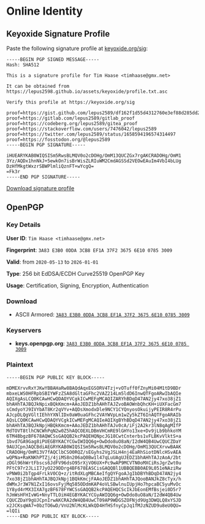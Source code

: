 <!---
Source code of @lepus2589's GitHub pages profile page
Copyright (C) 2023  Tim Haase

Except where otherwise noted, this document is licensed under a
[Creative Commons Attribution-ShareAlike 4.0 International License](https://creativecommons.org/licenses/by-sa/4.0/).
--->

# Online Identity #

## Keyoxide Signature Profile ##

Paste the following signature profile at [keyoxide.org/sig](https://keyoxide.org/sig):

```text
-----BEGIN PGP SIGNED MESSAGE-----
Hash: SHA512

This is a signature profile for Tim Haase <timhaase@gmx.net>

It can be obtained from https://lepus2598.github.io/assets/keyoxide/profile.txt.asc

Verify this profile at https://keyoxide.org/sig

proof=https://gist.github.com/lepus2589/df162f1d55d4312760e3ef88d285dd2b
proof=https://gitlab.com/lepus2589/gitlab_proof
proof=https://codeberg.org/lepus2589/gitea_proof
proof=https://stackoverflow.com/users/7476042/lepus2589
proof=https://twitter.com/lepus2589/status/1658594196574314497
proof=https://fosstodon.org/@lepus2589
-----BEGIN PGP SIGNATURE-----

iHUEARYKAB0WIQSISm5RwsBLMQV0o2cDOHg/OmM13QUCZGx7rgAKCRADOHg/OmM1
3Yz/AQDx1hnNkJ+5ewkOn7isBrWisZLRIuWM2CmdAGSSd2VEOwEAuIm4VbI4bLUg
DzHfMkgtWxzrSBWPlmliQznFT+wYcgQ=
=Fk3r
-----END PGP SIGNATURE-----
```

[Download signature profile](./assets/keyoxide/profile.txt.asc)

## OpenPGP ##

### Key Details ###

__User ID__: `Tim Haase <timhaase@gmx.net>`

__Fingerprint__: `3A83 E3B0 0DDA 3CB8 EF1A 37F2 3675 6E10 0785 3009`

__Valid__: from `2020-05-13` to `2026-01-01`

__Type__: 256 bit EdDSA/ECDH Curve25519 OpenPGP Key

__Usage__: Certification, Signing, Encryption, Authentication

### Download ###

- ASCII Armored: [`3A83 E3B0 0DDA 3CB8 EF1A 37F2 3675 6E10 0785 3009`](./assets/pgp/3A83E3B00DDA3CB8EF1A37F236756E1007853009)

### Keyservers ###

- __keys.openpgp.org__: [`3A83 E3B0 0DDA 3CB8 EF1A 37F2 3675 6E10 0785 3009`](https://keys.openpgp.org/vks/v1/by-fingerprint/3A83E3B00DDA3CB8EF1A37F236756E1007853009)

### Plaintext ###

```text
-----BEGIN PGP PUBLIC KEY BLOCK-----

mDMEXrvvRxYJKwYBBAHaRw8BAQdAqxEGSORV4Tzj+vOTuff0fZnyMi04M1tD9BDr
mbxeLWS0HFRpbSBIYWFzZSA8dGltaGFhc2VAZ214Lm5ldD6InwQTFgoARwIbAQIe
AQIXgAsLCQ0KCAwHCwQDAQYVCgkICwMEFgMCAQIZARYhBDqD47AN2jy47xo38jZ1
bhAHhTAJBQJkNpixBQkKmcm+AAoJEDZ1bhAHhTAJZvoBAOWnbQhcKH+iUXFacGm7
sCmdyoYJ9IVYbAT8Kr2qVYv+AQDsXmodxDle9NCY1CYQnyosOkuijyPEIR8R4rPu
AJcpDLQgVGltIEhhYXNlIDx0aW0uaGFhc2VAYWVpLm1wZy5kZT6InAQTFgoARAIb
AQsLCQ0KCAwHCwQDAQYVCgkICwMEFgMCAQIeAQIXgBYhBDqD47AN2jy47xo38jZ1
bhAHhTAJBQJkNpjHBQkKmcm+AAoJEDZ1bhAHhTAJv0cA/iFj2A2kr3lN8qAgMIfP
MdTOVT8tlhCNCWhPqN2w0Z5hAQCOEXLDBmVHCmRE9lGHYo13xe+Dv9jLb9bhkoYM
6TM4BbgzBF678AQWCSsGAQQB2kcPAQEHQNpcJG18CwtCnterbs1vFLBKvVlktS+a
1bvd7GA9Gag8iPUEGBYKACYCGwIWIQQ6g+OwDdo8uO8aN/I2dW4QB4UwCQUCZDaY
9AUJCpnJAQCBdiAEGRYKAB0WIQSISm5RwsBLMQV0o2cDOHg/OmM13QUCXrvwBAAK
CRADOHg/OmM13V7fAQClbCSO0RQZ/sEGyhs2VgJSLH4nj4EaRhSiotDNlcHSvAEA
wQPNa+RaKNKhPTZj/4jiMS8n206aQ0Bw1l47qLuUAgUJEDZ1bhAHhTAJzAoA/2bt
zDGl96hWrtFbscs6JdFV96dsO95rXjVO6UX+Pc9wAP9MCVTN0oMXCiRsJgrZwt0u
PFtC97r2JLiI7JyO229DDrg4BF678EASCisGAQQBl1UBBQEBB0AE9L051eNAziRw
vPNW0i2bTgp4FrLkV0CQ+z/itRdXLgMBCAeIfgQYFgoAJgIbDBYhBDqD47AN2jy4
7xo38jZ1bhAHhTAJBQJkNpj1BQkKmcjFAAoJEDZ1bhAHhTAJQooBANJkZ8cTyx/h
dWMxJr3W7N1ZxI16ovsFyjMq585ODdmKAP4oVLSBwlnuIUpjHo7hpcaBC5yuMvOc
1Y8yd4rMX3IXA7gzBF678FYWCSsGAQQB2kcPAQEHQCScIkJbEonEMfBsjei0D5r7
hJmWsHFHIvWG+NnyTTLOiH4EGBYKACYCGyAWIQQ6g+OwDdo8uO8aN/I2dW4QB4Uw
CQUCZDaY9gUJCpnIrwAKCRA2dW4QB4UwCT09AP9WDGSZOFNjd9Ug3DWQLQ8xYSJD
x2JCKsqWA7+0bzTO6wD/VnU2NlMcKLWkQD4HfHSfnyCpJq1fMJzNZUD9u8eU0QU=
=lQIi
-----END PGP PUBLIC KEY BLOCK-----
```
